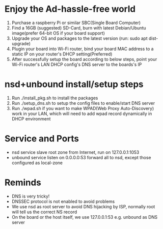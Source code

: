# Enjoy the Ad-hassle-free world
  1. Purchase a raspberry Pi or similar SBC(Single Board Computer)
  2. Find a 16GB (suggested) SD-Card, burn with latest Debian/Ubuntu image(prefer 64-bit OS if your board support) 
  3. Upgrade your OS and packages to the latest version (run: sudo apt dist-upgrade) 
  4. Plugin your board into Wi-Fi router, bind your board MAC address to a static IP on your router's DHCP setting(Preferred)
  5. After successfully setup the board according to below steps, point your Wi-Fi router's LAN DHCP config's DNS server to the boards's IP
 
# nsd+unbound install/setup steps
  1. Run ./install_pkg.sh to install the packages
  2. Run ./setup_dns.sh to setup the config files to enable/start DNS server
  3. Run ./wpad.sh if you want to make WPAD(Web Proxy Auto-Discovery) work in your LAN, which will need to add wpad record dynamically in DHCP environment

# Service and Ports
  - nsd service slave root zone from Internet, run on 127.0.0.1:1053
  - unbound service listen on 0.0.0.0:53 forward all to nsd, except those configured as local-zone
  
# Reminds
  - DNS is very tricky!
  - DNSSEC protocol is not enabled to avoid problems
  - We use nsd as root server to avoid DNS hijacking by ISP, normally root will
    tell us the correct NS record
  - On the board or the host itself, we use 127.0.0.1:53 e.g. unbound as DNS server
